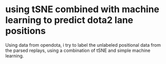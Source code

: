# using tSNE combined with machine learning to predict dota2 lane positions

Using data from opendota, i try to label the unlabeled positional data from the parsed replays, using
a combination of tSNE and simple machine learning. 